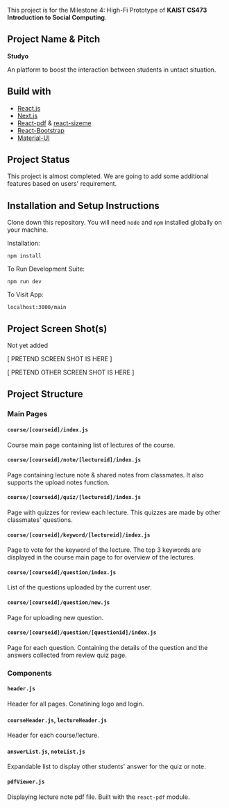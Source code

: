 This project is for the Milestone 4: High-Fi Prototype of **KAIST CS473 Introduction to Social Computing**.

## Project Name & Pitch

**Studyo**

An platform to boost the interaction between students in untact situation.

## Build with

- [React.js](https://reactjs.org)
- [Next.js](https://nextjs.org)
- [React-pdf](https://react-pdf.org) & [react-sizeme](https://github.com/ctrlplusb/react-sizeme)
- [React-Bootstrap](https://react-bootstrap.github.io)
- [Material-UI](https://material-ui.com)


## Project Status

This project is almost completed. We are going to add some additional features based on users' requirement.

## Installation and Setup Instructions

Clone down this repository. You will need `node` and `npm` installed globally on your machine.  

Installation:

`npm install`  

To Run Development Suite:  

`npm run dev`  

To Visit App:

`localhost:3000/main`  

## Project Screen Shot(s)

Not yet added

[ PRETEND SCREEN SHOT IS HERE ]

[ PRETEND OTHER SCREEN SHOT IS HERE ]

## Project Structure

### Main Pages

#### `course/[courseid]/index.js`
Course main page containing list of lectures of the course.

#### `course/[courseid]/note/[lectureid]/index.js`
Page containing lecture note & shared notes from classmates. It also supports the upload notes function.

#### `course/[courseid]/quiz/[lectureid]/index.js`
Page with quizzes for review each lecture. This quizzes are made by other classmates' questions.

#### `course/[courseid]/keyword/[lectureid]/index.js`
Page to vote for the keyword of the lecture. The top 3 keywords are displayed in the course main page to for overview of the lectures.

#### `course/[courseid]/question/index.js`
List of the questions uploaded by the current user.

#### `course/[courseid]/question/new.js`
Page for uploading new question.

#### `course/[courseid]/question/[questionid]/index.js`
Page for each question. Containing the details of the question and the answers collected from review quiz page.


### Components

#### `header.js`
Header for all pages. Conatining logo and login.

#### `courseHeader.js`, `lectureHeader.js`
Header for each course/lecture.

#### `answerList.js`, `noteList.js`
Expandable list to display other students' answer for the quiz or note.

#### `pdfViewer.js`
Displaying lecture note pdf file. Built with the `react-pdf` module.
